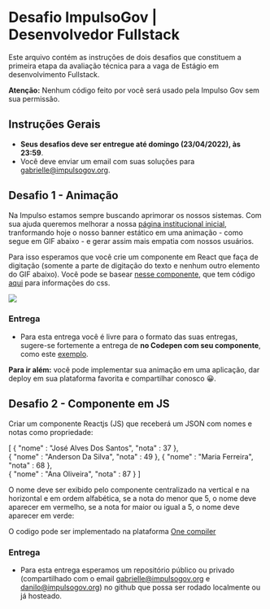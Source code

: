 # Desafio ImpulsoGov | Desenvolvedor Fullstack

Este arquivo contém as instruções de dois desafios que constituem a primeira etapa da avaliação técnica para a vaga de Estágio em desenvolvimento Fullstack.

**Atenção:** Nenhum código feito por você será usado pela Impulso Gov sem sua permissão.


## Instruções Gerais 
- **Seus desafios deve ser entregue até domingo (23/04/2022), às 23:59**. 
- Você deve enviar um email com suas soluções para gabrielle@impulsogov.org.

## Desafio 1 - Animação

Na Impulso estamos sempre buscando aprimorar os nossos sistemas. Com sua ajuda queremos melhorar a nossa [página institucional inicial](https://www.impulsogov.org/), tranformando hoje o nosso banner estático em uma animação - como segue em GIF abaixo - e gerar assim mais empatia com nossos usuários.

Para isso esperamos que você crie um componente em React que faça de digitação (somente a parte de digitação do texto e nenhum outro elemento do GIF abaixo). Você pode se basear [nesse componente](https://designsystem.impulsogov.org/#/componentes/header), que tem código [aqui](https://github.com/ImpulsoGov/DesignSystem/blob/producao/componentes/Header/Header.css) para informações do css.

![](https://raw.githubusercontent.com/ImpulsoGov/desafios-processos-seletivos/2da6b351808c3233cecbfdc68e26b2e642039c76/20220711_DesenvolvedorFullstack/animacao_home.gif)

### Entrega
- Para esta entrega você é livre para o formato das suas entregas, sugere-se fortemente a entrega de **no Codepen com seu componente**, como este [exemplo](https://codepen.io/lbain/pen/ENpzBZ).

**Para ir além:** você pode implementar sua animação em uma aplicação, dar deploy em sua plataforma favorita e compartilhar conosco 😀.


## Desafio 2 - Componente em JS

Criar um componente Reactjs (JS) que receberá um JSON com nomes e notas como propriedade:

[
  {
    "nome" : "José Alves Dos Santos",
    "nota" : 37
  },  
  {
    "nome" : "Anderson Da Silva",
    "nota" : 49
  },
  {
    "nome" : "Maria Ferreira",
    "nota" : 68
  },  
  {
    "nome" : "Ana Oliveira",
    "nota" : 87
  }
]

O nome deve ser exibido pelo componente centralizado na vertical e na horizontal e em ordem alfabética, se a nota do menor que 5, o nome deve aparecer em vermelho, se a nota for maior ou igual a 5, o nome deve aparecer em verde:

O codigo pode ser implementado na plataforma [One compiler](https://onecompiler.com/react)


### Entrega
- Para esta entrega esperamos um repositório público ou privado (compartilhado com o email gabrielle@impulsogov.org e danilo@impulsogov.org) no github que possa ser rodado localmente ou já hosteado.


